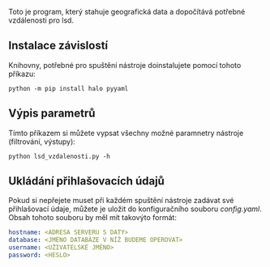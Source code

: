 Toto je program, který stahuje geografická data a dopočítává potřebné vzdálenosti pro lsd.
## Instalace závislostí
Knihovny, potřebné pro spuštění nástroje doinstalujete pomocí tohoto příkazu:
```
python -m pip install halo pyyaml
```
## Výpis parametrů
Tímto příkazem si můžete vypsat všechny možné paramnetry nástroje (filtrování, výstupy):
```
python lsd_vzdalenosti.py -h
```
## Ukládání přihlašovacích údajů
Pokud si nepřejete muset při každém spuštění nástroje zadávat své přihlašovací údaje, můžete je uložit do konfiguračního souboru *config.yaml*. Obsah tohoto souboru by měl mít takovýto formát:
```yaml
hostname: <ADRESA SERVERU S DATY>
database: <JMÉNO DATABÁZE V NÍŽ BUDEME OPEROVAT>
username: <UŽIVATELSKÉ JMÉNO>
password: <HESLO>
```